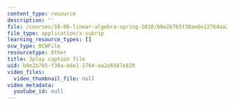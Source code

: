 ```yaml
---
content_type: resource
description: ''
file: /courses/18-06-linear-algebra-spring-2010/b8e2b765f30ae6e12764aa2e6587e820_YzZUIYRCE38.srt
file_type: application/x-subrip
learning_resource_types: []
ocw_type: OCWFile
resourcetype: Other
title: 3play caption file
uid: b8e2b765-f30a-e6e1-2764-aa2e6587e820
video_files:
  video_thumbnail_file: null
video_metadata:
  youtube_id: null
---
```

